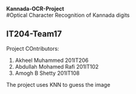 **Kannada-OCR-Project**  
#Optical Character Recognition of Kannada digits

## IT204-Team17

Project COntributors:
1. Akheel Muhammed 201IT206
2. Abdullah Mohamed Rafi 201IT102
3. Amogh B Shetty 201IT108

The project uses KNN to guess the image
